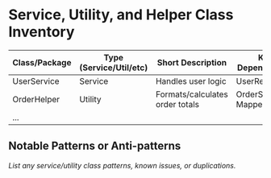 # Service, Utility, and Helper Class Inventory

| Class/Package           | Type (Service/Util/etc) | Short Description                  | Key Dependencies      |
|-------------------------|-------------------------|------------------------------------|-----------------------|
| UserService             | Service                 | Handles user logic                 | UserRepository        |
| OrderHelper             | Utility                 | Formats/calculates order totals    | OrderService, Mapper  |
| ...                     |                         |                                    |                       |

## Notable Patterns or Anti-patterns
_List any service/utility class patterns, known issues, or duplications._
